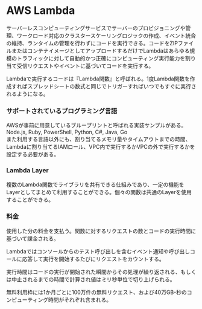 # AWS Lambda  
サーバーレスコンピューティングサービスでサーバーのプロビジョニングや管理、ワークロード対応のクラスタースケーリングロジックの作成、イベント統合の維持、ランタイムの管理を行わずにコードを実行できる。コードをZIPファイルまたはコンテナイメージとしてアップロードするだけでLambdaはあらゆる規模のトラフィックに対して自動的かつ正確にコンピューティング実行能力を割り当て受信リクエストやイベントに基づいてコードを実行する。  

Lambdaで実行するコードは『Lambda関数』と呼ばれる。1度Lambda関数を作成すればスプレッドシートの数式と同じでトリガーすればいつでもすぐに実行されるようになる。  

### サポートされているプログラミング言語  
AWSが事前に用意しているブループリントと呼ばれる実装サンプルがある。
Node.js, Ruby, PowerShell, Python, C#, Java, Go  
また利用する言語以外にも、割り当てるメモリ量やタイムアウトまでの時間、Lambdaに割り当てるIAMロール、VPC内で実行するかVPCの外で実行するかを設定する必要がある。  

### Lambda Layer  
複数のLambda関数でライブラリを共有できる仕組みであり、一定の機能をLayerとしてまとめて利用することができる。個々の関数は共通のLayerを使用することができる。

### 料金　　  
使用した分の料金を支払う。関数に対するリクエストの数とコードの実行時間に基づいて課金される。  
  
Lambdaではコンソールからのテスト呼び出しを含むイベント通知や呼び出しコールに応答して実行を開始するたびにリクエストをカウントする。  

実行時間はコードの実行が開始された瞬間からその処理が繰り返される、もしくは中止されるまでの時間で計算され値はミリ秒単位で切り上げられる。  

無料利用枠には1か月ごとに100万件の無料リクエスト、および40万GB-秒のコンピューティング時間がそれぞれ含まれる。